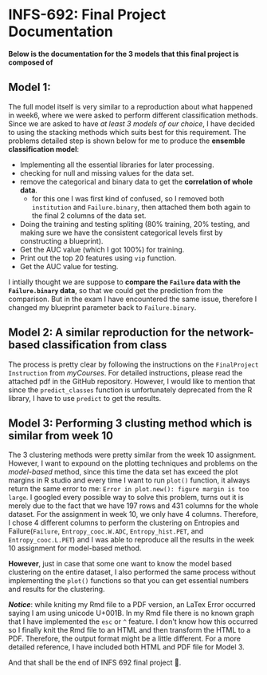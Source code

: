 # INFS-692: Final Project Documentation

**Below is the documentation for the 3 models that this final project is composed of**

## Model 1:

The full model itself is very similar to a reproduction about what happened in week6, where we were asked to perform different classification methods. Since we are asked to have _at least 3 models of our choice_, I have decided to using the stacking methods which suits best for this requirement. The problems detailed step is shown below for me to produce the **ensemble classification model**:

- Implementing all the essential libraries for later processing.
- checking for null and missing values for the data set.
- remove the categorical and binary data to get the **correlation of whole data**.
  - for this one I was first kind of confused, so I removed both `institution` and `Failure.binary`, then attached them both again to the final 2 columns of the data set.
- Doing the training and testing spliting (80% training, 20% testing, and making sure we have the consistent categorical levels first by constructing a blueprint).
- Get the AUC value (which I got 100%) for training.
- Print out the top 20 features using `vip` function.
- Get the AUC value for testing.

I intially thought we are suppose to **compare the `Failure` data with the `Failure.binary` data**, so that we could get the prediction from the comparison. But in the exam I have encountered the same issue, therefore I changed my blueprint parameter back to `Failure.binary`.

## Model 2: A similar reproduction for the **network-based classification** from class

The process is pretty clear by following the instructions on the `FinalProject Instruction` from _myCourses_. For detailed instructions, please read the attached pdf in the GitHub repository. However, I would like to mention that since the `predict_classes` function is unfortunately deprecated from the R library, I have to use `predict` to get the results.

## Model 3: Performing 3 clusting method which is similar from **week 10**

The 3 clustering methods were pretty similar from the week 10 assignment. However, I want to expound on the plotting techniques and problems on the _model-based_ method, since this time the data set has exceed the plot margins in R studio and every time I want to run `plot()` function, it always return the same error to me: `Error in plot.new(): figure margin is too large`. I googled every possible way to solve this problem, turns out it is merely due to the fact that we have 197 rows and 431 columns for the whole dataset. For the assignment in week 10, we only have 4 columns. Therefore, I chose 4 different columns to perform the clustering on Entropies and Failure(`Failure`, `Entropy_cooc.W.ADC`, `Entropy_hist.PET`, and `Entropy_cooc.L.PET`) and I was able to reproduce all the results in the week 10 assignment for model-based method.

**However**, just in case that some one want to know the model based clustering on the entire dataset, I also performed the same process without implementing the `plot()` functions so that you can get essential numbers and results for the clustering.

**_Notice_**: while kniting my Rmd file to a PDF version, an LaTex Error occurred saying I am using unicode U+001B. In my Rmd file there is no known graph that I have implemented the `esc` or `^` feature. I don't know how this occurred so I finally knit the Rmd file to an HTML and then transform the HTML to a PDF. Therefore, the output format might be a little different. For a more detailed reference, I have included both HTML and PDF file for Model 3.

And that shall be the end of INFS 692 final project 🥰.

